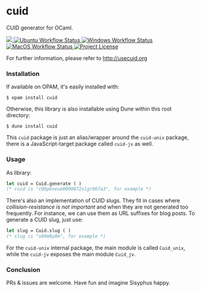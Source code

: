 # cuid

CUID generator for OCaml.

<p>
<a target="_blank" class="badge-link" href="https://github.com/marcoonroad/ocaml-cuid/blob/stable/cuid.opam">
<img src="https://img.shields.io/static/v1?label=OCaml&message=%2Bv4.07.0&color=orange&style=flat-square&logo=ocaml" />
</a><span class="badge-separator"></span>
<a target="_blank" class="badge-link" href="https://github.com/marcoonroad/ocaml-cuid/actions?query=workflow%3A%22Ubuntu+CI+Workflow%22+branch%3Astable">
<img alt="Ubuntu Workflow Status" src="https://img.shields.io/github/workflow/status/marcoonroad/ocaml-cuid/Ubuntu%20CI%20Workflow/stable?label=Ubuntu&logo=github&style=flat-square" />
</a><span class="badge-separator"></span>
<a target="_blank" class="badge-link" href="https://github.com/marcoonroad/ocaml-cuid/actions?query=workflow%3A%22Windows+CI+Workflow%22+branch%3Astable">
<img alt="Windows Workflow Status" src="https://img.shields.io/github/workflow/status/marcoonroad/ocaml-cuid/Windows%20CI%20Workflow/stable?label=Windows&logo=github&style=flat-square" />
</a><span class="badge-separator"></span>
<a target="_blank" class="badge-link" href="https://github.com/marcoonroad/ocaml-cuid/actions?query=workflow%3A%22MacOS+CI+Workflow%22+branch%3Astable">
<img alt="MacOS Workflow Status" src="https://img.shields.io/github/workflow/status/marcoonroad/ocaml-cuid/MacOS%20CI%20Workflow/stable?label=MacOS&logo=github&style=flat-square" />
</a><span class="badge-separator"></span>
<a target="_blank" class="badge-link" href="https://github.com/marcoonroad/ocaml-cuid/blob/stable/LICENSE">
<img alt="Project License" src="https://img.shields.io/github/license/marcoonroad/ocaml-cuid?label=License&logo=github&style=flat-square" />
</a>
</p>

For further information, please refer to http://usecuid.org

### Installation

If available on OPAM, it's easily installed with:

```shell
$ opam install cuid
```

Otherwise, this library is also installable using
Dune within this root directory:

```shell
$ dune install cuid
```

This `cuid` package is just an alias/wrapper around the `cuid-unix` package, there is a JavaScript-target
package called `cuid-jv` as well.

### Usage

As library:

```ocaml
let cuid = Cuid.generate ( )
(* cuid is "c00p6veue0000072slgr067a3", for example *)
```

There's also an implementation of CUID slugs. They fit in cases
where _collision-resistance is not important_ and when they are not
generated too frequently. For instance, we can use them as URL
suffixes for blog posts. To generate a CUID slug, just use:

```ocaml
let slug = Cuid.slug ( )
(* slug is "u90m0y0m", for example *)
```

For the `cuid-unix` internal package, the main module is called `Cuid_unix`, while the `cuid-jv` exposes the main
module `Cuid_jv`.

### Conclusion

PRs & issues are welcome. Have fun and imagine Sisyphus happy.
